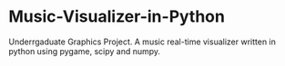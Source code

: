 # Music-Visualizer-in-Python
Underrgaduate Graphics Project. A music real-time visualizer written in python using pygame, scipy and numpy.

